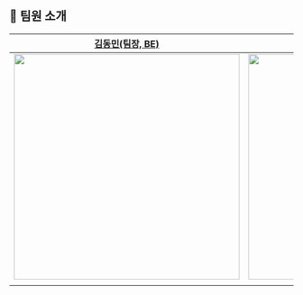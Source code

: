 ## 🎉 팀원 소개
| [김동민(팀장, BE)](https://github.com/don9m1n) | [소다솜(FE)](https://github.com/Sodasom) | [박현석(FE)](https://github.com/ssseok) | [이혜영(DESIGN)](https://github.com/suyeon-hong)
|--|--|--|--|
|<img src="https://avatars.githubusercontent.com/u/61447654?v=4" width="400px"/> | <img src="https://avatars.githubusercontent.com/u/107921099?v=4" width="400px"/> | <img src="https://avatars.githubusercontent.com/u/87220944?v=4" width="400px">| <img src="https://encrypted-tbn0.gstatic.com/images?q=tbn:ANd9GcQaFsR7PXepkqHrj_NuzpYLVR94bT4fTszMrw&usqp=CAU" width="400px">
|||||
<br>
